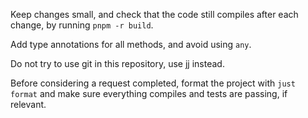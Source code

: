 Keep changes small, and check that the code still compiles after each change, by running `pnpm -r build`.

Add type annotations for all methods, and avoid using `any`.

Do not try to use git in this repository, use jj instead.

Before considering a request completed, format the project with `just format` and make sure everything compiles and tests are passing, if relevant.
